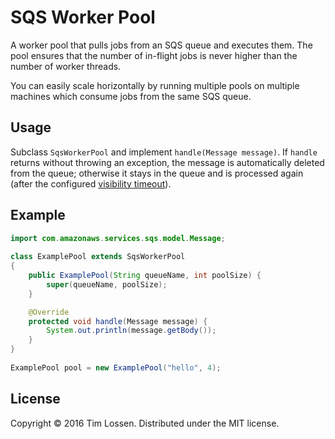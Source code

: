 # SQS Worker Pool
A worker pool that pulls jobs from an SQS queue and executes them. 
The pool ensures that the number of in-flight jobs is never higher than the number of worker threads.

You can easily scale horizontally by running multiple pools on multiple machines which consume jobs from the same SQS queue.

## Usage
Subclass `SqsWorkerPool` and implement `handle(Message message)`. If `handle` returns without throwing an exception, the message is automatically deleted from the queue; otherwise it stays in the queue and is processed again (after the configured [visibility timeout](http://docs.aws.amazon.com/AWSSimpleQueueService/latest/SQSDeveloperGuide/AboutVT.html)).

## Example

```java
import com.amazonaws.services.sqs.model.Message;
	
class ExamplePool extends SqsWorkerPool
{
    public ExamplePool(String queueName, int poolSize) {
        super(queueName, poolSize);
    }

    @Override
    protected void handle(Message message) {
        System.out.println(message.getBody());
    }
}
    
ExamplePool pool = new ExamplePool("hello", 4);
```

## License
Copyright © 2016 Tim Lossen.
Distributed under the MIT license.